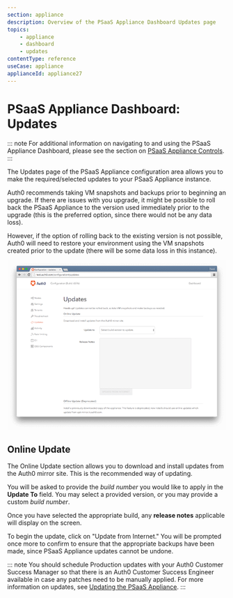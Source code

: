 ```yaml
---
section: appliance
description: Overview of the PSaaS Appliance Dashboard Updates page
topics:
    - appliance
    - dashboard
    - updates
contentType: reference
useCase: appliance
applianceId: appliance27
---
```


# PSaaS Appliance Dashboard: Updates

::: note
  For additional information on navigating to and using the PSaaS Appliance Dashboard, please see the section on [PSaaS Appliance Controls](/appliance/dashboard#appliance-controls).
:::

The Updates page of the PSaaS Appliance configuration area allows you to make the required/selected updates to your PSaaS Appliance instance.

Auth0 recommends taking VM snapshots and backups prior to beginning an upgrade. If there are issues with you upgrade, it might be possible to roll back the PSaaS Appliance to the version used immediately prior to the upgrade (this is the preferred option, since there would not be any data loss).

However, if the option of rolling back to the existing version is not possible, Auth0 will need to restore your environment using the VM snapshots created prior to the update (there will be some data loss in this instance).

![](/media/articles/appliance/dashboard/updates.png)

## Online Update
The Online Update section allows you to download and install updates from the Auth0 mirror site. This is the recommended way of updating.

You will be asked to provide the *build number* you would like to apply in the **Update To** field. You may select a provided version, or you may provide a custom *build number*.

Once you have selected the appropriate build, any **release notes** applicable will display on the screen.

To begin the update, click on "Update from Internet." You will be prompted once more to confirm to ensure that the appropriate backups have been made, since PSaaS Appliance updates cannot be undone.

::: note
You should schedule Production updates with your Auth0 Customer Success Manager so that there is an Auth0 Customer Success Engineer available in case any patches need to be manually applied. For more information on updates, see [Updating the PSaaS Appliance](/appliance/admin/updating-the-appliance).
:::
